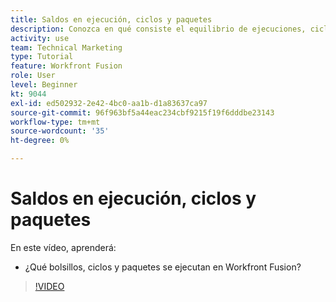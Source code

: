 ```yaml
---
title: Saldos en ejecución, ciclos y paquetes
description: Conozca en qué consiste el equilibrio de ejecuciones, ciclos y paquetes [!DNL Adobe Workfront Fusion].
activity: use
team: Technical Marketing
type: Tutorial
feature: Workfront Fusion
role: User
level: Beginner
kt: 9044
exl-id: ed502932-2e42-4bc0-aa1b-d1a83637ca97
source-git-commit: 96f963bf5a44eac234cbf9215f19f6dddbe23143
workflow-type: tm+mt
source-wordcount: '35'
ht-degree: 0%

---
```


# Saldos en ejecución, ciclos y paquetes

En este vídeo, aprenderá:

* ¿Qué bolsillos, ciclos y paquetes se ejecutan en Workfront Fusion?

>[!VIDEO](https://video.tv.adobe.com/v/335285/?quality=12)
